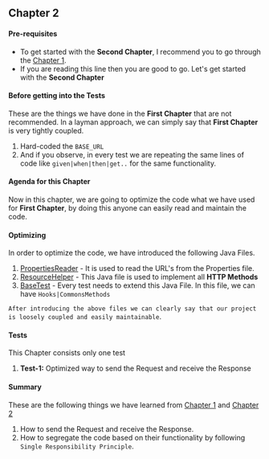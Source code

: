 ## Chapter 2

#### Pre-requisites
* To get started with the <b>Second Chapter</b>, I recommend you to go through the [Chapter 1](https://github.com/vinaykumarvvs/api-automation-tutorial/tree/master/src/test/java/Chapters/Chapter01/Chapter01.md).
* If you are reading this line then you are good to go. Let's get started with the <b>Second Chapter</b>

#### **Before getting into the Tests**
These are the things we have done in the <b>First Chapter</b> that are not recommended. In a layman approach, we can simply say that <b>First Chapter</b> is very tightly coupled.
1. Hard-coded the `BASE_URL`
2. And if you observe, in every test we are repeating the same lines of code like `given|when|then|get..` for the same functionality.

#### **Agenda for this Chapter**
Now in this chapter, we are going to optimize the code what we have used for <b>First Chapter</b>, by doing this anyone can easily 
read and maintain the code.

#### **Optimizing**
In order to optimize the code, we have introduced the following Java Files.
1. [PropertiesReader](https://github.com/vinaykumarvvs/api-automation-tutorial/tree/master/src/test/java/utils/PropertiesReader.java) - It is used to read the URL's from the Properties file.
2. [ResourceHelper](https://github.com/vinaykumarvvs/api-automation-tutorial/tree/master/src/test/java/utils/ResourceHelper.java) - This Java file is used to implement all <b>HTTP Methods</b>
3. [BaseTest](https://github.com/vinaykumarvvs/api-automation-tutorial/tree/master/src/test/java/utils/BaseTest.java) - Every test needs to extend this Java File. In this file, we can have `Hooks|CommonsMethods`

```After introducing the above files we can clearly say that our project is loosely coupled and easily maintainable```.

#### **Tests**
This Chapter consists only one test
1. **Test-1:** Optimized way to send the Request and receive the Response

#### Summary
These are the following things we have learned from [Chapter 1](https://github.com/vinaykumarvvs/api-automation-tutorial/tree/master/src/test/java/Chapters/Chapter01/Chapter01.md) 
and [Chapter 2](https://github.com/vinaykumarvvs/api-automation-tutorial/tree/master/src/test/java/Chapters/Chapter02/Chapter02.md) 
1. How to send the Request and receive the Response.
2. How to segregate the code based on their functionality by following `Single Responsibility Principle`.